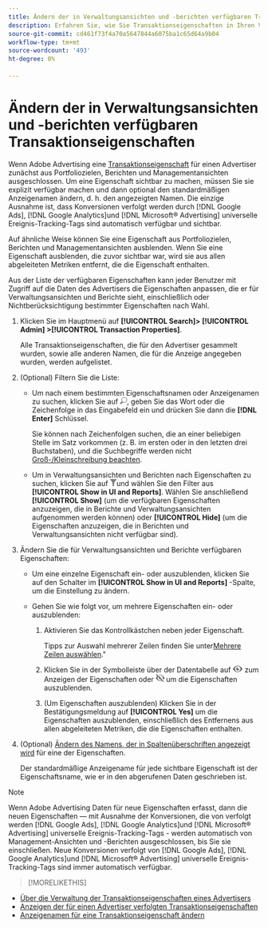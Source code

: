 ```yaml
---
title: Ändern der in Verwaltungsansichten und -berichten verfügbaren Transaktionseigenschaften
description: Erfahren Sie, wie Sie Transaktionseigenschaften in Ihren Verwaltungsansichten und -berichten verfügbar machen.
source-git-commit: cd461f73f4a70a5647844a6075ba1c65d64a9b04
workflow-type: tm+mt
source-wordcount: '493'
ht-degree: 0%

---
```


# Ändern der in Verwaltungsansichten und -berichten verfügbaren Transaktionseigenschaften

Wenn Adobe Advertising eine [Transaktionseigenschaft](/help/search-social-commerce/glossary.md#s-t) für einen Advertiser zunächst aus Portfoliozielen, Berichten und Managementansichten ausgeschlossen. Um eine Eigenschaft sichtbar zu machen, müssen Sie sie explizit verfügbar machen und dann optional den standardmäßigen Anzeigenamen ändern, d. h. den angezeigten Namen. Die einzige Ausnahme ist, dass Konversionen verfolgt werden durch [!DNL Google Ads], [!DNL Google Analytics]und [!DNL Microsoft® Advertising] universelle Ereignis-Tracking-Tags sind automatisch verfügbar und sichtbar.

Auf ähnliche Weise können Sie eine Eigenschaft aus Portfoliozielen, Berichten und Managementansichten ausblenden. Wenn Sie eine Eigenschaft ausblenden, die zuvor sichtbar war, wird sie aus allen abgeleiteten Metriken entfernt, die die Eigenschaft enthalten.

Aus der Liste der verfügbaren Eigenschaften kann jeder Benutzer mit Zugriff auf die Daten des Advertisers die Eigenschaften anpassen, die er für Verwaltungsansichten und Berichte sieht, einschließlich oder Nichtberücksichtigung bestimmter Eigenschaften nach Wahl.

1. Klicken Sie im Hauptmenü auf **[!UICONTROL Search]> [!UICONTROL Admin] >[!UICONTROL Transaction Properties]**.

   Alle Transaktionseigenschaften, die für den Advertiser gesammelt wurden, sowie alle anderen Namen, die für die Anzeige angegeben wurden, werden aufgelistet.

1. (Optional) Filtern Sie die Liste:

   * Um nach einem bestimmten Eigenschaftsnamen oder Anzeigenamen zu suchen, klicken Sie auf ![Suche](/help/search-social-commerce/assets/search.png "Suche"), geben Sie das Wort oder die Zeichenfolge in das Eingabefeld ein und drücken Sie dann die **[!DNL Enter]** Schlüssel.

      Sie können nach Zeichenfolgen suchen, die an einer beliebigen Stelle im Satz vorkommen (z. B. im ersten oder in den letzten drei Buchstaben), und die Suchbegriffe werden nicht [Groß-/Kleinschreibung beachten](/help/search-social-commerce/glossary.md#c-d).

   * Um in Verwaltungsansichten und Berichten nach Eigenschaften zu suchen, klicken Sie auf ![Filter](/help/search-social-commerce/assets/filter.png "Filter")und wählen Sie den Filter aus **[!UICONTROL Show in UI and Reports]**. Wählen Sie anschließend **[!UICONTROL Show]** (um die verfügbaren Eigenschaften anzuzeigen, die in Berichte und Verwaltungsansichten aufgenommen werden können) oder **[!UICONTROL Hide]** (um die Eigenschaften anzuzeigen, die in Berichten und Verwaltungsansichten nicht verfügbar sind).

1. Ändern Sie die für Verwaltungsansichten und Berichte verfügbaren Eigenschaften:

   * Um eine einzelne Eigenschaft ein- oder auszublenden, klicken Sie auf den Schalter im **[!UICONTROL Show in UI and Reports]** -Spalte, um die Einstellung zu ändern.

   * Gehen Sie wie folgt vor, um mehrere Eigenschaften ein- oder auszublenden:

      1. Aktivieren Sie das Kontrollkästchen neben jeder Eigenschaft.

         Tipps zur Auswahl mehrerer Zeilen finden Sie unter[Mehrere Zeilen auswählen](/help/search-social-commerce/common-tasks/navigation-editing-selection/multiple-rows-select.md).&quot;

      1. Klicken Sie in der Symbolleiste über der Datentabelle auf ![Anzeigen](/help/search-social-commerce/assets/show.png "Anzeigen") zum Anzeigen der Eigenschaften oder ![Ausblenden](/help/search-social-commerce/assets/hide.png "Ausblenden") um die Eigenschaften auszublenden.

      1. (Um Eigenschaften auszublenden) Klicken Sie in der Bestätigungsmeldung auf **[!UICONTROL Yes]** um die Eigenschaften auszublenden, einschließlich des Entfernens aus allen abgeleiteten Metriken, die die Eigenschaften enthalten.

1. (Optional) [Ändern des Namens, der in Spaltenüberschriften angezeigt wird](transaction-property-edit-display-name.md) für eine der Eigenschaften.

   Der standardmäßige Anzeigename für jede sichtbare Eigenschaft ist der Eigenschaftsname, wie er in den abgerufenen Daten geschrieben ist.

>[!NOTE]
>
>Wenn Adobe Advertising Daten für neue Eigenschaften erfasst, dann die neuen Eigenschaften — mit Ausnahme der Konversionen, die von verfolgt werden [!DNL Google Ads], [!DNL Google Analytics]und [!DNL Microsoft® Advertising] universelle Ereignis-Tracking-Tags - werden automatisch von Management-Ansichten und -Berichten ausgeschlossen, bis Sie sie einschließen. Neue Konversionen verfolgt von [!DNL Google Ads], [!DNL Google Analytics]und [!DNL Microsoft® Advertising] universelle Ereignis-Tracking-Tags sind immer automatisch verfügbar.

>[!MORELIKETHIS]
* [Über die Verwaltung der Transaktionseigenschaften eines Advertisers](transaction-property-about.md)
* [Anzeigen der für einen Advertiser verfolgten Transaktionseigenschaften](transaction-property-view-tracked.md)
* [Anzeigenamen für eine Transaktionseigenschaft ändern](transaction-property-edit-display-name.md)

